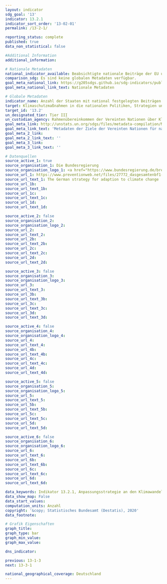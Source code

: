 ```yaml
---
layout: indicator
sdg_goal: '13'
indicator: 13.2.1
indicator_sort_order: '13-02-01'
permalink: /13-2-1/

reporting_status: complete
published: true
data_non_statistical: false

#Additional Information
additional_information:

# Nationale Metadaten
national_indicator_available: Beabsichtigte nationale Beiträge der EU und ihrer Mitgliedsstaaten<br>Klimaschutzplan 2050
comparison_sdg: Es sind keine globalen Metadaten verfügbar.
goal_meta_national_link: https://g205sdgs.github.io/sdg-indicators/public/MetaDe/13.2.1.pdf
goal_meta_national_link_text: Nationale Metadaten

# Globale Metadaten
indicator_name: Anzahl der Staaten mit national festgelegten Beiträgen (NDCs), Langzeitstrategien, nationalen Anpassungsplänen, in Anpassungskommunikationen und nationalen Mitteilungen gemeldeten Strategien
target: Klimaschutzmaßnahmen in die nationalen Politiken, Strategien und Planungen einbeziehen
target_id: '13.2'
un_designated_tier: Tier III
un_custodian_agency: Rahmenübereinkommen der Vereinten Nationen über Klimaänderungen (UNFCCC)
goal_meta_link: http://unstats.un.org/sdgs/files/metadata-compilation/Metadata-Goal-13.pdf
goal_meta_link_text: 'Metadaten der Ziele der Vereinten Nationen für nachhaltige Entwicklung'
goal_meta_2_link:
goal_meta_2_link_text: ''
goal_meta_3_link:
goal_meta_3_link_text: ''

# Datenquellen
source_active_1: true
source_organisation_1: Die Bundesregierung
source_organisation_logo_1: <a href="https://www.bundesregierung.de/breg-de"><img src="https://g205sdgs.github.io/sdg-indicators/public/logos/bundesregierung.png" alt="Logo bundesregierung" /></a>
source_url_1: https://www.preventionweb.net/files/27772_dasgesamtenbf1-63.pdf
source_url_text_1: The German strategy for adaption to climate change
source_url_1b:
source_url_text_1b:
source_url_1c:
source_url_text_1c:
source_url_1d:
source_url_text_1d:

source_active_2: false
source_organisation_2:
source_organisation_logo_2:
source_url_2:
source_url_text_2:
source_url_2b:
source_url_text_2b:
source_url_2c:
source_url_text_2c:
source_url_2d:
source_url_text_2d:

source_active_3: false
source_organisation_3:
source_organisation_logo_3:
source_url_3:
source_url_text_3:
source_url_3b:
source_url_text_3b:
source_url_3c:
source_url_text_3c:
source_url_3d:
source_url_text_3d:

source_active_4: false
source_organisation_4:
source_organisation_logo_4:
source_url_4:
source_url_text_4:
source_url_4b:
source_url_text_4b:
source_url_4c:
source_url_text_4c:
source_url_4d:
source_url_text_4d:

source_active_5: false
source_organisation_5:
source_organisation_logo_5:
source_url_5:
source_url_text_5:
source_url_5b:
source_url_text_5b:
source_url_5c:
source_url_text_5c:
source_url_5d:
source_url_text_5d:

source_active_6: false
source_organisation_6:
source_organisation_logo_6:
source_url_6:
source_url_text_6:
source_url_6b:
source_url_text_6b:
source_url_6c:
source_url_text_6c:
source_url_6d:
source_url_text_6d:

data_keywords: Indikator 13.2.1, Anpassungsstrategie an den Klimawandel, Rahmenübereinkommen der Vereinten Nationen über Klimaänderungen (UNFCCC)
data_show_map: False
data_start_values:
computation_units: Anzahl
copyright: '&copy; Statistisches Bundesamt (Destatis), 2020'
data_footnote:

# Grafik Eigenschaften
graph_title:
graph_type: bar
graph_min_value:
graph_max_value:

dns_indicator:

previous: 13-1-3
next: 13-3-1

national_geographical_coverage: Deutschland
---
```

